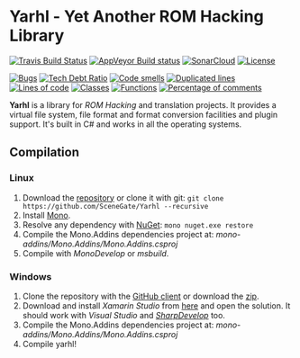# Yarhl - Yet Another ROM Hacking Library

[![Travis Build Status](https://travis-ci.org/SceneGate/Yarhl.svg?branch=master)](https://travis-ci.org/SceneGate/Yarhl)
[![AppVeyor Build status](https://ci.appveyor.com/api/projects/status/hjgmge090s7962q6/branch/master?svg=true)](https://ci.appveyor.com/project/pleonex/libgame/branch/master)
[![SonarCloud](https://sonarcloud.io/api/badges/gate?key=yarhl)](https://sonarcloud.io/dashboard?id=yarhl)
[![License](https://img.shields.io/badge/license-GPL%20V3-blue.svg?style=flat)](http://www.gnu.org/copyleft/gpl.html)

[![Bugs](https://sonarcloud.io/api/badges/measure?key=yarhl&metric=bugs)](https://sonarcloud.io/dashboard?id=yarhl)
[![Tech Debt Ratio](https://sonarcloud.io/api/badges/measure?key=yarhl&metric=sqale_debt_ratio)](https://sonarcloud.io/dashboard?id=yarhl)
[![Code smells](https://sonarcloud.io/api/badges/measure?key=yarhl&metric=code_smells)](https://sonarcloud.io/dashboard?id=yarhl)
[![Duplicated lines](https://sonarcloud.io/api/badges/measure?key=yarhl&metric=duplicated_lines_density)](https://sonarcloud.io/dashboard?id=yarhl)
[![Lines of code](https://sonarcloud.io/api/badges/measure?key=yarhl&metric=ncloc)](https://sonarcloud.io/dashboard?id=yarhl)
[![Classes](https://sonarcloud.io/api/badges/measure?key=yarhl&metric=classes)](https://sonarcloud.io/dashboard?id=yarhl)
[![Functions](https://sonarcloud.io/api/badges/measure?key=yarhl&metric=functions)](https://sonarcloud.io/dashboard?id=yarhl)
[![Percentage of comments](https://sonarcloud.io/api/badges/measure?key=yarhl&metric=comment_lines_density)](https://sonarcloud.io/dashboard?id=yarhl)

**Yarhl** is a library for *ROM Hacking* and translation projects. It provides a virtual file system, file format and format conversion facilities and plugin support. It's built in C# and works in all the operating systems.


## Compilation
### Linux
1. Download the [repository](https://github.com/SceneGate/yarhl/archive/master.zip) or clone it with git: `git clone https://github.com/SceneGate/Yarhl --recursive`
2. Install [Mono](http://www.mono-project.com/docs/getting-started/install/linux/).
3. Resolve any dependency with [NuGet](https://dist.nuget.org/win-x86-commandline/latest/nuget.exe): `mono nuget.exe restore`
4. Compile the Mono.Addins dependencies project at: *mono-addins/Mono.Addins/Mono.Addins.csproj*
5. Compile with *MonoDevelop* or *msbuild*.

### Windows
1. Clone the repository with the [GitHub client](https://windows.github.com/) or download the [zip](https://github.com/SceneGate/yarhl/archive/master.zip).
2. Download and install *Xamarin Studio* from [here](http://www.monodevelop.com/download/) and open the solution. It should work with *Visual Studio* and [*SharpDevelop*](http://www.icsharpcode.net/OpenSource/SD/Download/) too.
3. Compile the Mono.Addins dependencies project at: *mono-addins/Mono.Addins/Mono.Addins.csproj*
4. Compile yarhl!
